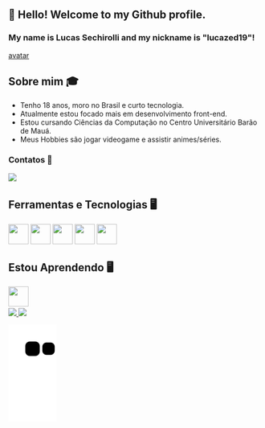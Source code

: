 ## 👋 Hello! Welcome to my Github profile.
### My name is Lucas Sechirolli and my nickname is "lucazed19"!
[avatar](./images/octacat)


## Sobre mim 🎓
- Tenho 18 anos, moro no Brasil e curto tecnologia. 
- Atualmente estou focado mais em desenvolvimento front-end.
- Estou cursando Ciências da Computação no Centro Universitário Barão de Mauá.
- Meus Hobbies são jogar videogame e assistir animes/séries.

### Contatos 📱
<a href="https://instagram.com/lucazed_" target="_blank"><img src="https://img.shields.io/badge/-Instagram-%23E4405F?style=for-the-badge&logo=instagram&logoColor=white" target="_blank"></a>

## Ferramentas e Tecnologias 🖥️
 <img src="https://cdn.jsdelivr.net/gh/devicons/devicon/icons/html5/html5-original.svg" width="40" height="40"/> <img src="https://cdn.jsdelivr.net/gh/devicons/devicon/icons/css3/css3-original-wordmark.svg" width="40" height="40"/> <img src="https://cdn.jsdelivr.net/gh/devicons/devicon/icons/angularjs/angularjs-original.svg" width="40" height="40"/> <img src="https://cdn.jsdelivr.net/gh/devicons/devicon/icons/javascript/javascript-original.svg" width="40" height="40"/> <img src="https://cdn.jsdelivr.net/gh/devicons/devicon/icons/typescript/typescript-original.svg" width="40" height="40"/>
 
 ## Estou Aprendendo 🖥️
 <img src="https://cdn.jsdelivr.net/gh/devicons/devicon/icons/java/java-original.svg" width="40" height="40"/>
 
 <div>
<a href="https://github.com/lucazed19">
<img height="180em" src="https://github-readme-stats.vercel.app/api/top-langs/?username=lucazed19&layout=compact&langs_count=7&theme=dracula"/>
<img height="180em" src="https://github-readme-stats.vercel.app/api?username=lucazed19&show_icons=true&theme=dracula&include_all_commits=true&count_private=true"/>
</div>

![Snake animation](https://github.com/lucazed19/lucazed19/blob/output/github-contribution-grid-snake.svg)
